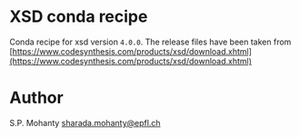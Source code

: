 # XSD conda recipe

Conda recipe for xsd version `4.0.0`.
The release files have been taken from [https://www.codesynthesis.com/products/xsd/download.xhtml](https://www.codesynthesis.com/products/xsd/download.xhtml)


# Author
S.P. Mohanty <sharada.mohanty@epfl.ch>
